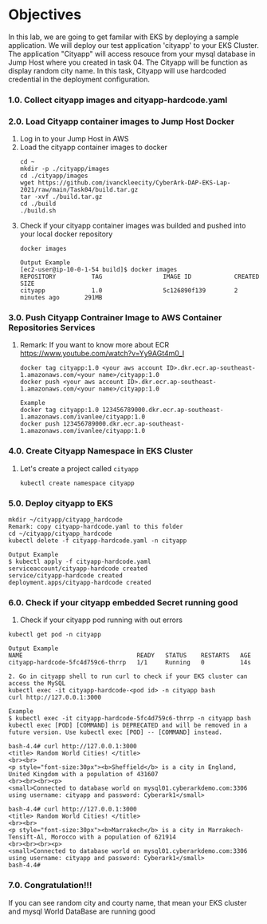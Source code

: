 # Objectives
In this lab, we are going to get familar with EKS by deploying a sample application. We will deploy our test application 'cityapp' to your EKS Cluster. The application "Cityapp" will access resouce from your mysql database in Jump Host where you created in task 04. The Cityapp will be function as display random city name. In this task, Cityapp will use hardcoded credential in the deployment configuration.

### 1.0. Collect cityapp images and cityapp-hardcode.yaml

### 2.0. Load Cityapp container images to Jump Host Docker

1. Log in to your Jump Host in AWS
2. Load the cityapp container images to docker
   ```
   cd ~
   mkdir -p ./cityapp/images
   cd ./cityapp/images
   wget https://github.com/ivanckleecity/CyberArk-DAP-EKS-Lap-2021/raw/main/Task04/build.tar.gz
   tar -xvf ./build.tar.gz
   cd ./build
   ./build.sh
3. Check if your cityapp container images was builded and pushed into your local docker repository
   ```
   docker images
   
   Output Example
   [ec2-user@ip-10-0-1-54 build]$ docker images
   REPOSITORY          TAG                 IMAGE ID            CREATED             SIZE
   cityapp             1.0                 5c126890f139        2 minutes ago       291MB
   ```

### 3.0. Push Cityapp Contrainer Image to AWS Container Repositories Services
1. Remark: If you want to know more about ECR https://www.youtube.com/watch?v=Yy9AGt4m0_I
   ```
   docker tag cityapp:1.0 <your aws account ID>.dkr.ecr.ap-southeast-1.amazonaws.com/<your name>/cityapp:1.0
   docker push <your aws account ID>.dkr.ecr.ap-southeast-1.amazonaws.com/<your name>/cityapp:1.0
   ```
   ```
   Example
   docker tag cityapp:1.0 123456789000.dkr.ecr.ap-southeast-1.amazonaws.com/ivanlee/cityapp:1.0
   docker push 123456789000.dkr.ecr.ap-southeast-1.amazonaws.com/ivanlee/cityapp:1.0
   ```
   
### 4.0. Create Cityapp Namespace in EKS Cluster

1. Let's create a project called `cityapp`
   ```
   kubectl create namespace cityapp
   ```
### 5.0. Deploy cityapp to EKS

```
mkdir ~/cityapp/cityapp_hardcode
Remark: copy cityapp-hardcode.yaml to this folder
cd ~/cityapp/cityapp_hardcode
kubectl delete -f cityapp-hardcode.yaml -n cityapp
```
```
Output Example
$ kubectl apply -f cityapp-hardcode.yaml
serviceaccount/cityapp-hardcode created
service/cityapp-hardcode created
deployment.apps/cityapp-hardcode created
```
### 6.0. Check if your cityapp embedded Secret running good

1. Check if your cityapp pod running with out errors
```
kubectl get pod -n cityapp
```
```
Output Example
NAME                                READY   STATUS    RESTARTS   AGE
cityapp-hardcode-5fc4d759c6-thrrp   1/1     Running   0          14s
```
```
2. Go in cityapp shell to run curl to check if your EKS cluster can access the MySQL
kubectl exec -it cityapp-hardcode-<pod id> -n cityapp bash
curl http://127.0.0.1:3000
```
```
Example
$ kubectl exec -it cityapp-hardcode-5fc4d759c6-thrrp -n cityapp bash
kubectl exec [POD] [COMMAND] is DEPRECATED and will be removed in a future version. Use kubectl exec [POD] -- [COMMAND] instead.

bash-4.4# curl http://127.0.0.1:3000
<title> Random World Cities! </title>
<br><br>
<p style="font-size:30px"><b>Sheffield</b> is a city in England, United Kingdom with a population of 431607
<br><br><br><p>
<small>Connected to database world on mysql01.cyberarkdemo.com:3306 using username: cityapp and password: Cyberark1</small>

bash-4.4# curl http://127.0.0.1:3000
<title> Random World Cities! </title>
<br><br>
<p style="font-size:30px"><b>Marrakech</b> is a city in Marrakech-Tensift-Al, Morocco with a population of 621914
<br><br><br><p>
<small>Connected to database world on mysql01.cyberarkdemo.com:3306 using username: cityapp and password: Cyberark1</small>
bash-4.4#
```

### 7.0. Congratulation!!!
If you can see random city and courty name, that mean your EKS cluster and mysql World DataBase are running good
